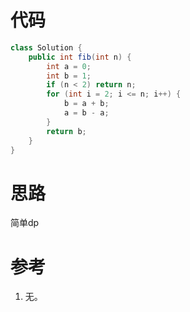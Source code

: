 # 代码

```java
class Solution {
    public int fib(int n) {
        int a = 0;
        int b = 1;
        if (n < 2) return n;
        for (int i = 2; i <= n; i++) {
            b = a + b;
            a = b - a;
        }
        return b;
    }
}
```

# 思路

简单dp

# 参考

1. 无。